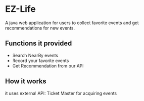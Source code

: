 
# EZ-Life



A java web application for users to collect favorite events and get recommendations for new events. 


## Functions it provided

* Search NearBy events
* Record your favorite events
* Get Recommendation from our API



## How it works
it uses external API: Ticket Master for acquiring events





